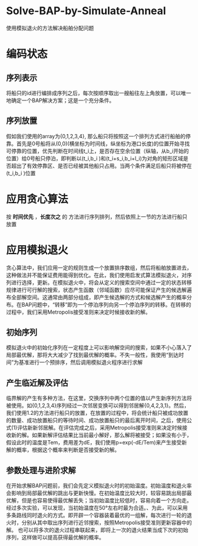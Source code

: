 # Solve-BAP-by-Simulate-Anneal
使用模拟退火的方法解决船舶分配问题

# 编码状态
## 序列表示
  将船只的id进行编排成序列之后，每次按顺序取出一艘船往左上角放置，可以唯一地确定一个BAP解决方案；这是一个充分条件。
## 序列放置
  假如我们使用的array为{0,1,2,3,4}, 那么船只将按照这一个排列方式进行船舶的停靠。首先是0号船将从(0,0)(横坐标为时间线，纵坐标为港口长度)的位置开始寻找可停靠的位置，优先判断在时间线t_i上，是否存在空余位置（纵轴，从b_i开始的位置）给0号船只停泊，即判断以(t_i,b_i )和(t_i+s_i,b_i+l_i)为对角的矩形区域是否超出了有效停靠区、是否已经被其他船只占用。当两个条件满足后船只将被停在(t_i,b_i )位置
# 应用贪心算法
按 **时间优先** ，**长度次之** 的 方法进行序列排列，然后依照上一节的方法进行船只放置
# 应用模拟退火
  贪心算法中，我们应用一定的规则生成一个放置排序数组，然后将船舶放置进去，这种做法并不能保证费用能得到优化。在此，我们使用启发式算法模拟退火，对序列进行选择，更新。在模拟退火中，将会从定义的搜索空间中通过一定的状态转移规律进行可行解的搜索，状态产生函数（邻域函数）应尽可能保证产生的候选解遍布全部解空间。这通常由两部分组成，即产生候选解的方式和候选解产生的概率分布。在BAP问题中，“转移”即为一个停泊序列向另一个停泊序列的转移。在转移的过程中，我们采用Metropolis接受准则来决定时候接收新的解。
## 初始序列
  模拟退火中的初始化序列在一定程度上可以影响解空间的搜索，如果不小心落入了局部最优解，那将大大减少了找到最优解的概率。不失一般性，我使用“到达时间”为基准进行一个预排序，然后调用模拟退火程序进行求解
## 产生临近解及评估
  临界解的产生有多种方法，在这里，交换序列中两个位置的值以产生新序列方法将被使用。如{0,1,2,3,4}序列经过一次邻居变换可以得到邻居解{0,4,2,3,1}。然后，我们使用1.2的方法进行船只的放置，在放置的过程中，将会统计船只被成功放置的数量、成功放置船只的等待时间、成功放置船只的最后离开时间，之后，使用公式(1)评估新新邻居解。在评估完成之后，采用Metropolis接受准则来决定时候接收新的解。如果新解评估结果比当前最小解好，那么解将被接受；如果没有小于，假设此时的温度是Tem，费用差为dE，我们使用p=exp⁡(-dE/Tem)来产生接受新解的概率，根据这个概率来判断是否接受新的解。
## 参数处理与进阶求解
  在开始求解BAP问题前，我们会先定义模拟退火时的初始温度。初始温度和退火率会影响到局部最优解的跳出与更新快慢。在初始温度比较大时，较容易跳出局部最优解，但是也容易使得最优解丢失；当初始温度比较低时，容易向着一个方向走。经过多次实验，可以发现，当初始温度在50°左右时最为合适。、为此，可以采用多条路线同时退火的方式。即开辟一个容器装着最优的一组解，每次进行一轮的退火时，分别从其中取出序列进行近邻搜索，按照Metropolis接受准则更新容器中的解。 也可以将多次的退火过程串联起来，即将上一次的退火结果当成下次的初始序列，这样做可以提高获得最优解的概率。
